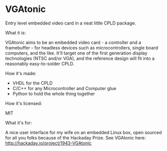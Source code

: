 VGAtonic
========

Entry level embedded video card in a neat little CPLD package.

What it is:

VGAtonic aims to be an embedded video card - a controller and a framebuffer - for headless devices such as microcontrollers, single board computers, and the like.  It'll target one of the first generation display technologies (NTSC and/or VGA), and the reference design will fit into a reasonably easy-to-solder CPLD.

How it's made:

 * VHDL for the CPLD
 * C/C++ for any Microcontroller and Computer glue
 * Python to hold the whole thing together

How it's licensed:

MIT

What it's for:

A nice user interface for my wife on an embedded Linux box, open sourced for all you folks because of the Hackaday Prize.  See VGAtonic here: http://hackaday.io/project/1943-VGAtonic
